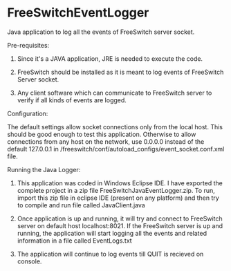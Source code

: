 # FreeSwitchEventLogger
Java application to log all the events of FreeSwitch server socket.

Pre-requisites:

1) Since it's a JAVA application, JRE is needed to execute the code.

2) FreeSwitch should be installed as it is meant to log events of FreeSwitch Server socket.

3) Any client software which can communicate to FreeSwitch server to verify if all kinds of events are logged.



Configuration:

The default settings allow socket connections only from the local host. This should be good enough to test this application.
Otherwise to allow connections from any host on the network, use 0.0.0.0 instead of the default 127.0.0.1 in /freeswitch/conf/autoload_configs/event_socket.conf.xml file.
<configuration name="event_socket.conf" description="Socket Client">
  <settings>
    <!-- Allow socket connections from any host -->
    <param name="listen-ip" value="0.0.0.0"/>
    <param name="listen-port" value="8021"/>
    <param name="password" value="ClueCon"/>
  </settings>
</configuration>



Running the Java Logger:

1)	This application was coded in Windows Eclipse IDE. I have exported the complete project in a zip file FreeSwitchJavaEventLogger.zip. 
To run, import this zip file in eclipse IDE (present on any platform) and then try to compile and run file called JavaClient.java

2)	Once application is up and running, it will try and connect to FreeSwitch server on default host localhost:8021.  If the FreeSwitch server is up and running, the application will start logging all the events and related information in a file called EventLogs.txt

3)	The application will continue to log events till QUIT is recieved on console.
